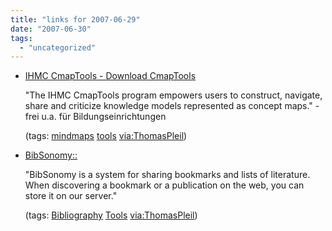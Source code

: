 ```yaml
---
title: "links for 2007-06-29"
date: "2007-06-30"
tags: 
  - "uncategorized"
---
```


- [IHMC CmapTools - Download CmapTools](http://cmap.ihmc.us/download/)
    
    "The IHMC CmapTools program empowers users to construct, navigate, share and criticize knowledge models represented as concept maps." - frei u.a. für Bildungseinrichtungen
    
    (tags: [mindmaps](http://del.icio.us/heinzwittenbrink/mindmaps) [tools](http://del.icio.us/heinzwittenbrink/tools) [via:ThomasPleil](http://del.icio.us/heinzwittenbrink/via:ThomasPleil))
    
- [BibSonomy::](http://www.bibsonomy.org/)
    
    "BibSonomy is a system for sharing bookmarks and lists of literature. When discovering a bookmark or a publication on the web, you can store it on our server."
    
    (tags: [Bibliography](http://del.icio.us/heinzwittenbrink/Bibliography) [Tools](http://del.icio.us/heinzwittenbrink/Tools) [via:ThomasPleil](http://del.icio.us/heinzwittenbrink/via:ThomasPleil))
